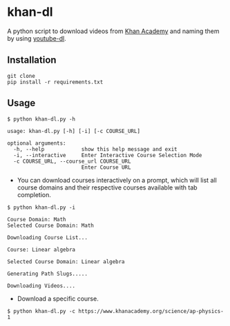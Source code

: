 # khan-dl

A python script to download videos from  [Khan Academy](https://www.khanacademy.org)
and naming them  by using [youtube-dl](https://github.com/ytdl-org/youtube-dl).

## Installation

```
git clone
pip install -r requirements.txt
```

## Usage

```
$ python khan-dl.py -h

usage: khan-dl.py [-h] [-i] [-c COURSE_URL]

optional arguments:
  -h, --help            show this help message and exit
  -i, --interactive     Enter Interactive Course Selection Mode
  -c COURSE_URL, --course_url COURSE_URL
                        Enter Course URL
```

* You can download courses interactively on a prompt, which will list all course
    domains and their respective courses available with tab completion.

```
$ python khan-dl.py -i

Course Domain: Math
Selected Course Domain: Math

Downloading Course List...

Course: Linear algebra

Selected Course Domain: Linear algebra

Generating Path Slugs.....

Downloading Videos....

```

* Download a specific course.

```
$ python khan-dl.py -c https://www.khanacademy.org/science/ap-physics-1

```
